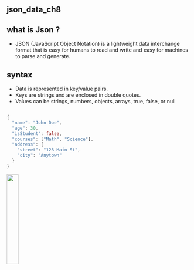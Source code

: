 ## json_data_ch8
## what is Json ?
- JSON (JavaScript Object Notation) is a lightweight data interchange format that is easy for humans to read and write and easy for machines to parse and generate.

## syntax
- Data is represented in key/value pairs.
- Keys are strings and are enclosed in double quotes.
- Values can be strings, numbers, objects, arrays, true, false, or null

```dart

{
  "name": "John Doe",
  "age": 30,
  "isStudent": false,
  "courses": ["Math", "Science"],
  "address": {
    "street": "123 Main St",
    "city": "Anytown"
  }
}
```
<img src="https://github.com/user-attachments/assets/aa3f5fdd-995f-4b14-a5d8-22c4ef8726c9"  height=25%  width = 25%>
